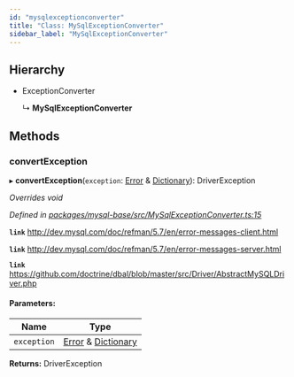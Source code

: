 ```yaml
---
id: "mysqlexceptionconverter"
title: "Class: MySqlExceptionConverter"
sidebar_label: "MySqlExceptionConverter"
---
```


## Hierarchy

* ExceptionConverter

  ↳ **MySqlExceptionConverter**

## Methods

### convertException

▸ **convertException**(`exception`: [Error](driverexception.md#error) & [Dictionary](../index.md#dictionary)): DriverException

*Overrides void*

*Defined in [packages/mysql-base/src/MySqlExceptionConverter.ts:15](https://github.com/mikro-orm/mikro-orm/blob/8766baa31/packages/mysql-base/src/MySqlExceptionConverter.ts#L15)*

**`link`** http://dev.mysql.com/doc/refman/5.7/en/error-messages-client.html

**`link`** http://dev.mysql.com/doc/refman/5.7/en/error-messages-server.html

**`link`** https://github.com/doctrine/dbal/blob/master/src/Driver/AbstractMySQLDriver.php

#### Parameters:

Name | Type |
------ | ------ |
`exception` | [Error](driverexception.md#error) & [Dictionary](../index.md#dictionary) |

**Returns:** DriverException
